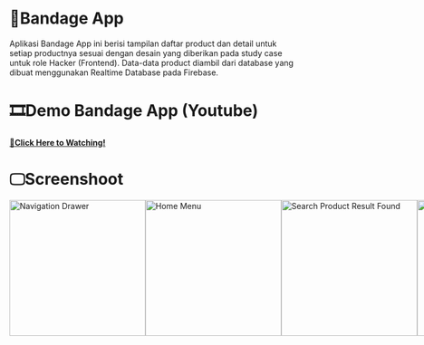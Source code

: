 # 📱Bandage App
Aplikasi Bandage App ini berisi tampilan daftar product dan detail untuk setiap productnya sesuai dengan desain yang diberikan pada study case untuk role Hacker (Frontend).
Data-data product diambil dari database yang dibuat menggunakan Realtime Database pada Firebase.

# 🎞️Demo Bandage App (Youtube)
#### [🔗Click Here to Watching!](https://youtu.be/B2bC_5nq3k8)

# 🖵Screenshoot
<div style="display: flex;">
  <img src="https://github.com/user-attachments/assets/a8e8a23b-0808-4a9b-8964-9c5110bdb70e" alt="Navigation Drawer" width="240"/>
  <img src="https://github.com/user-attachments/assets/c7fe7548-9b53-4dda-9bb1-f8a0b307f5f8" alt="Home Menu" width="240"/>
  <img src="https://github.com/user-attachments/assets/dea335bf-3618-4a41-8e1f-41feb96dbaeb" alt="Search Product Result Found" width="240"/>
  <img src="https://github.com/user-attachments/assets/afa69cec-f310-4b8e-96af-0ccd1ac2801e" alt="Search Product Result Not Found" width="240"/>
  <img src="https://github.com/user-attachments/assets/9f69aa72-39e7-4b66-9332-7ce981ed59f6" alt="Detail Product (1/2)" width="240"/>
  <img src="https://github.com/user-attachments/assets/2b60bf06-470a-4292-b2d9-5cd89c8a491a" alt="Detail Product (2/2)" width="240"/>
</div>
